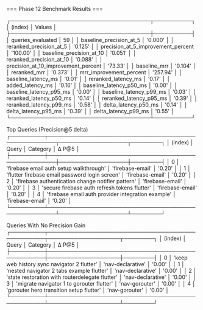 
=== Phase 12 Benchmark Results ===

┌─────────────────────────────────────┬──────────┐
│ (index)                             │ Values   │
├─────────────────────────────────────┼──────────┤
│ queries_evaluated                   │ 59       │
│ baseline_precision_at_5             │ '0.000'  │
│ reranked_precision_at_5             │ '0.125'  │
│ precision_at_5_improvement_percent  │ '100.00' │
│ baseline_precision_at_10            │ '0.051'  │
│ reranked_precision_at_10            │ '0.088'  │
│ precision_at_10_improvement_percent │ '73.33'  │
│ baseline_mrr                        │ '0.104'  │
│ reranked_mrr                        │ '0.373'  │
│ mrr_improvement_percent             │ '257.94' │
│ baseline_latency_ms                 │ '0.01'   │
│ reranked_latency_ms                 │ '0.17'   │
│ added_latency_ms                    │ '0.16'   │
│ baseline_latency_p50_ms             │ '0.00'   │
│ baseline_latency_p95_ms             │ '0.00'   │
│ baseline_latency_p99_ms             │ '0.03'   │
│ reranked_latency_p50_ms             │ '0.14'   │
│ reranked_latency_p95_ms             │ '0.39'   │
│ reranked_latency_p99_ms             │ '0.58'   │
│ delta_latency_p50_ms                │ '0.14'   │
│ delta_latency_p95_ms                │ '0.39'   │
│ delta_latency_p99_ms                │ '0.55'   │
└─────────────────────────────────────┴──────────┘

Top Queries (Precision@5 delta)
┌─────────┬────────────────────────────────────────────────────┬──────────────────┬────────┐
│ (index) │ Query                                              │ Category         │ Δ P@5  │
├─────────┼────────────────────────────────────────────────────┼──────────────────┼────────┤
│ 0       │ 'firebase email auth setup walkthrough'            │ 'firebase-email' │ '0.20' │
│ 1       │ 'flutter firebase email password login screen'     │ 'firebase-email' │ '0.20' │
│ 2       │ 'firebase authentication change notifier pattern'  │ 'firebase-email' │ '0.20' │
│ 3       │ 'secure firebase auth refresh tokens flutter'      │ 'firebase-email' │ '0.20' │
│ 4       │ 'firebase email auth provider integration example' │ 'firebase-email' │ '0.20' │
└─────────┴────────────────────────────────────────────────────┴──────────────────┴────────┘

Queries With No Precision Gain
┌─────────┬─────────────────────────────────────────────────┬───────────────────┬────────┐
│ (index) │ Query                                           │ Category          │ Δ P@5  │
├─────────┼─────────────────────────────────────────────────┼───────────────────┼────────┤
│ 0       │ 'keep web history sync navigator 2 flutter'     │ 'nav-declarative' │ '0.00' │
│ 1       │ 'nested navigator 2 tabs example flutter'       │ 'nav-declarative' │ '0.00' │
│ 2       │ 'state restoration with routerdelegate flutter' │ 'nav-declarative' │ '0.00' │
│ 3       │ 'migrate navigator 1 to gorouter flutter'       │ 'nav-gorouter'    │ '0.00' │
│ 4       │ 'gorouter hero transition setup flutter'        │ 'nav-gorouter'    │ '0.00' │
└─────────┴─────────────────────────────────────────────────┴───────────────────┴────────┘
